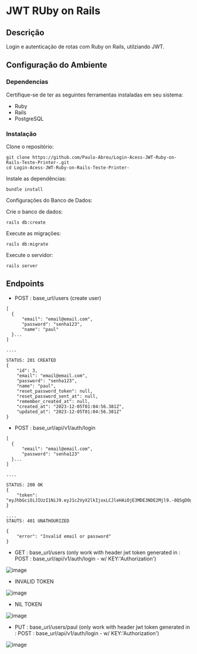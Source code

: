 # JWT RUby on Rails

## Descrição

Login e autenticação de rotas com Ruby on Rails, utilziando JWT.

## Configuração do Ambiente

### Dependencias

Certifique-se de ter as seguintes ferramentas instaladas em seu sistema:

- Ruby
- Rails
- PostgreSQL

### Instalação

Clone o repositório:
```
git clone https://github.com/Paulo-Abreu/Login-Acess-JWT-Ruby-on-Rails-Teste-Printer-.git
cd Login-Acess-JWT-Ruby-on-Rails-Teste-Printer-
```
Instale as dependências:

```
bundle install
```
Configurações do Banco de Dados:

Crie o banco de dados:

```
rails db:create
```
Execute as migrações:

```
rails db:migrate
```
Execute o servidor:

```
rails server
```


## Endpoints

- POST : base_url/users (create user)

```
[
  {
      "email": "email@email.com",
      "password": "senha123",
      "name": "paul"
  }...
]

....

STATUS: 201 CREATED
{
    "id": 3,
    "email": "email@email.com",
    "password": "senha123",
    "name": "paul",
    "reset_password_token": null,
    "reset_password_sent_at": null,
    "remember_created_at": null,
    "created_at": "2023-12-05T01:04:56.381Z",
    "updated_at": "2023-12-05T01:04:56.381Z"
}

```

- POST : base_url/api/v1/auth/login

```
[
  {
      "email": "email@email.com",
      "password": "senha123"
  }...
]

....

STATUS: 200 OK
{
    "token": "eyJhbGciOiJIUzI1NiJ9.eyJ1c2VyX2lkIjoxLCJleHAiOjE3MDE3NDE2Mjl9.-8QSgDOgQz2T6SYmzjQPz7zhAWgN3wiL2DKxlPXVypY"
}

....
STAUTS: 401 UNATHOURIZED

{
    "error": "Invalid email or password"
}

```

- GET : base_url/users (only work with header jwt token generated in : POST : base_url/api/v1/auth/login - w/ KEY:'Authorization')
  
![image](https://github.com/Paulo-Abreu/Login-Acess-JWT-Ruby-on-Rails-Teste-Printer-/assets/56804712/7afb0616-6f8f-44a7-a4f0-9da1e4aa264d)

- INVALID TOKEN

![image](https://github.com/Paulo-Abreu/Login-Acess-JWT-Ruby-on-Rails-Teste-Printer-/assets/56804712/9cc45863-1c68-440f-81da-3ce77799b4ef)

- NIL TOKEN

![image](https://github.com/Paulo-Abreu/Login-Acess-JWT-Ruby-on-Rails-Teste-Printer-/assets/56804712/b9d3fa98-a723-4b77-9725-fdbfa5001198)


- PUT : base_url/users/paul (only work with header jwt token generated in : POST : base_url/api/v1/auth/login - w/ KEY:'Authorization')

![image](https://github.com/Paulo-Abreu/Login-Acess-JWT-Ruby-on-Rails-Teste-Printer-/assets/56804712/494f3705-2d5a-4cf0-bd80-79033bee482b)
